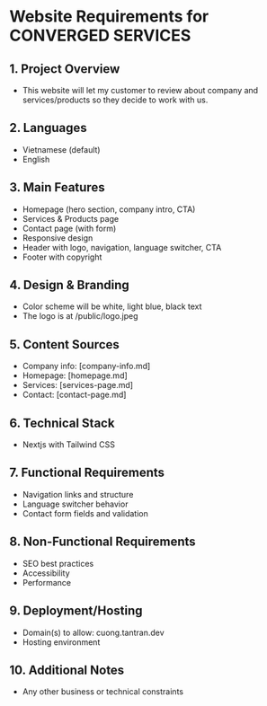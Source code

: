 # Website Requirements for CONVERGED SERVICES

## 1. Project Overview
- This website will let my customer to review about company and services/products so they decide to work with us.
## 2. Languages
- Vietnamese (default)
- English

## 3. Main Features
- Homepage (hero section, company intro, CTA)
- Services & Products page
- Contact page (with form)
- Responsive design
- Header with logo, navigation, language switcher, CTA
- Footer with copyright

## 4. Design & Branding
- Color scheme will be white, light blue, black text
- The logo is at /public/logo.jpeg 

## 5. Content Sources
- Company info: [company-info.md]
- Homepage: [homepage.md]
- Services: [services-page.md]
- Contact: [contact-page.md]

## 6. Technical Stack
- Nextjs with Tailwind CSS

## 7. Functional Requirements
- Navigation links and structure
- Language switcher behavior
- Contact form fields and validation

## 8. Non-Functional Requirements
- SEO best practices
- Accessibility
- Performance

## 9. Deployment/Hosting
- Domain(s) to allow: cuong.tantran.dev
- Hosting environment

## 10. Additional Notes
- Any other business or technical constraints